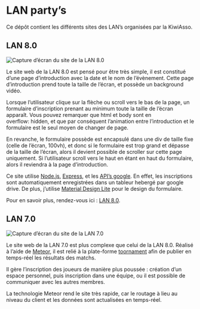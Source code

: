 # LAN party’s
Ce dépôt contient les différents sites des LAN’s organisées par la KiwiAsso.

## LAN 8.0

![Capture d’écran du site de la LAN 8.0](https://s13.postimg.org/ohss53r53/lan80_mockedup.png)

Le site web de la LAN 8.0 est pensé pour être très simple, il est constitué d’une page d’introduction avec la date et le nom de l’évènement. Cette page d’introduction prend toute la taille de l’écran, et possède un background vidéo.

Lorsque l’utilisateur clique sur la flèche ou scroll vers le bas de la page, un formulaire d’inscription prenant au minimum toute la taille de l’écran apparaît. Vous pouvez remarquer que html et body sont en overflow: hidden, et que par conséquent l’animation entre l’introduction et le formulaire est le seul moyen de changer de page.

En revanche, le formulaire possède est encapsulé dans une div de taille fixe (celle de l’écran, 100vh), et donc si le formulaire est trop grand et dépasse de la taille de l’écran, alors il devient possible de scroller sur cette page uniquement. Si l’utilisateur scroll vers le haut en étant en haut du formulaire, alors il reviendra à la page d’introduction.

Ce site utilise [Node.js](https://nodejs.org/), [Express](http://expressjs.com/), et les [API’s google](https://developers.google.com/sheets/). En effet, les inscriptions sont automatiquement enregistrées dans un tableur hebergé par google drive. De plus, j’utilise [Material Design Lite](https://getmdl.io/) pour le design du formulaire.

Pour en savoir plus, rendez-vous ici : [LAN 8.0](https://github.com/johynpapin/lanpartys/tree/master/lan8).

## LAN 7.0

![Capture d’écran du site de la LAN 7.0](https://s11.postimg.org/skdvm3k4j/lan70_mockedup.png)

Le site web de la LAN 7.0 est plus complexe que celui de la LAN 8.0. Réalisé à l’aide de [Meteor](https://www.meteor.com/), il est relié à la plate-forme [toornament](https://www.toornament.com/) afin de publier en temps-réel les résultats des matchs.

Il gère l’inscription des joueurs de manière plus poussée : création d’un espace personnel, puis inscription dans une équipe, ou il est possible de communiquer avec les autres membres.

La technologie Meteor rend le site très rapide, car le routage à lieu au niveau du client et les données sont actualisées en temps-réel.
